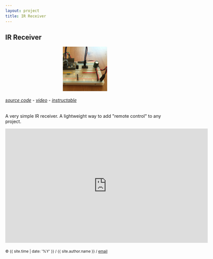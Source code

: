 ```yaml
---
layout: project
title: IR Receiver
---
```


<style>
img { max-width: 500px; }
</style>

## IR Receiver

<style>
img { display: inline; }
img#ir-receiver { width: 10em; }
img.proj { display: block; margin: auto; }
</style>

<img id="ir-receiver" class="proj" src="/src/img/ir-receiver.jpg">


###### [source code][github] - [video][video] - [instructable][instructable]


A very simple IR receiver. A lightweight way to add "remote control" to any project.

<center>
<iframe width="640" height="360" src="https://www.youtube.com/embed/RxHHlSOWxaQ" frameborder="0" allowfullscreen></iframe>
</center>

<small> &copy; {{ site.time | date: '%Y' }} / {{ site.author.name }} /
[email][mail]</small>

[mail]:mailto:molecule@berkeley.edu
[github]:https://github.com/molecule/InfraRed-Receiver
[video]:https://www.youtube.com/watch?v=RxHHlSOWxaQ
[instructable]:http://www.instructables.com/id/InfraRed-Receiver-1/


